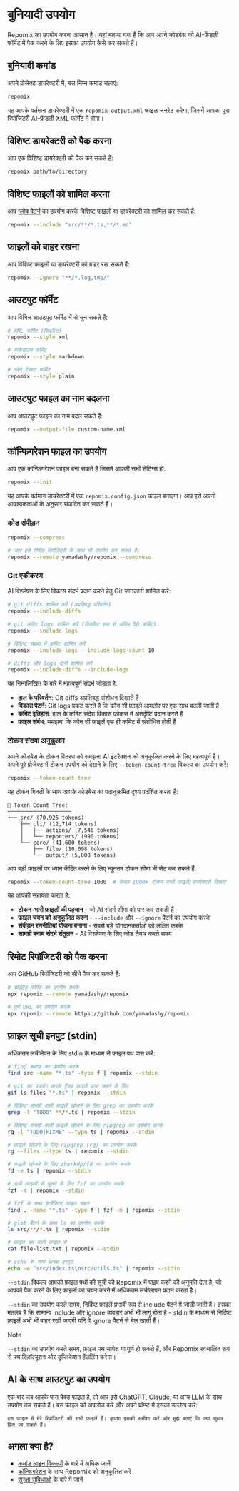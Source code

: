# बुनियादी उपयोग

Repomix का उपयोग करना आसान है। यहां बताया गया है कि आप अपने कोडबेस को AI-फ्रेंडली फॉर्मेट में पैक करने के लिए इसका उपयोग कैसे कर सकते हैं।

## बुनियादी कमांड

अपने प्रोजेक्ट डायरेक्टरी में, बस निम्न कमांड चलाएं:

```bash
repomix
```

यह आपके वर्तमान डायरेक्टरी में एक `repomix-output.xml` फाइल जनरेट करेगा, जिसमें आपका पूरा रिपॉजिटरी AI-फ्रेंडली XML फॉर्मेट में होगा।

## विशिष्ट डायरेक्टरी को पैक करना

आप एक विशिष्ट डायरेक्टरी को पैक कर सकते हैं:

```bash
repomix path/to/directory
```

## विशिष्ट फाइलों को शामिल करना

आप [ग्लोब पैटर्न](https://github.com/mrmlnc/fast-glob?tab=readme-ov-file#pattern-syntax) का उपयोग करके विशिष्ट फाइलों या डायरेक्टरी को शामिल कर सकते हैं:

```bash
repomix --include "src/**/*.ts,**/*.md"
```

## फाइलों को बाहर रखना

आप विशिष्ट फाइलों या डायरेक्टरी को बाहर रख सकते हैं:

```bash
repomix --ignore "**/*.log,tmp/"
```

## आउटपुट फॉर्मेट

आप विभिन्न आउटपुट फॉर्मेट में से चुन सकते हैं:

```bash
# XML फॉर्मेट (डिफॉल्ट)
repomix --style xml

# मार्कडाउन फॉर्मेट
repomix --style markdown

# प्लेन टेक्स्ट फॉर्मेट
repomix --style plain
```

## आउटपुट फाइल का नाम बदलना

आप आउटपुट फाइल का नाम बदल सकते हैं:

```bash
repomix --output-file custom-name.xml
```

## कॉन्फिगरेशन फाइल का उपयोग

आप एक कॉन्फिगरेशन फाइल बना सकते हैं जिसमें आपकी सभी सेटिंग्स हों:

```bash
repomix --init
```

यह आपके वर्तमान डायरेक्टरी में एक `repomix.config.json` फाइल बनाएगा। आप इसे अपनी आवश्यकताओं के अनुसार संपादित कर सकते हैं।

### कोड संपीड़न

```bash
repomix --compress

# आप इसे रिमोट रिपॉज़िटरी के साथ भी उपयोग कर सकते हैं:
repomix --remote yamadashy/repomix --compress
```

### Git एकीकरण

AI विश्लेषण के लिए विकास संदर्भ प्रदान करने हेतु Git जानकारी शामिल करें:

```bash
# git diffs शामिल करें (अप्रतिबद्ध परिवर्तन)
repomix --include-diffs

# git कमिट logs शामिल करें (डिफ़ॉल्ट रूप से अंतिम 50 कमिट)
repomix --include-logs

# विशिष्ट संख्या में कमिट शामिल करें
repomix --include-logs --include-logs-count 10

# diffs और logs दोनों शामिल करें
repomix --include-diffs --include-logs
```

यह निम्नलिखित के बारे में महत्वपूर्ण संदर्भ जोड़ता है:
- **हाल के परिवर्तन**: Git diffs अप्रतिबद्ध संशोधन दिखाते हैं
- **विकास पैटर्न**: Git logs प्रकट करते हैं कि कौन सी फ़ाइलें आमतौर पर एक साथ बदली जाती हैं
- **कमिट इतिहास**: हाल के कमिट संदेश विकास फोकस में अंतर्दृष्टि प्रदान करते हैं
- **फ़ाइल संबंध**: समझना कि कौन सी फ़ाइलें एक ही कमिट में संशोधित होती हैं

### टोकन संख्या अनुकूलन

अपने कोडबेस के टोकन वितरण को समझना AI इंटरैक्शन को अनुकूलित करने के लिए महत्वपूर्ण है। अपने पूरे प्रोजेक्ट में टोकन उपयोग को देखने के लिए `--token-count-tree` विकल्प का उपयोग करें:

```bash
repomix --token-count-tree
```

यह टोकन गिनती के साथ आपके कोडबेस का पदानुक्रमित दृश्य प्रदर्शित करता है:

```
🔢 Token Count Tree:
────────────────────
└── src/ (70,925 tokens)
    ├── cli/ (12,714 tokens)
    │   ├── actions/ (7,546 tokens)
    │   └── reporters/ (990 tokens)
    └── core/ (41,600 tokens)
        ├── file/ (10,098 tokens)
        └── output/ (5,808 tokens)
```

आप बड़ी फ़ाइलों पर ध्यान केंद्रित करने के लिए न्यूनतम टोकन सीमा भी सेट कर सकते हैं:

```bash
repomix --token-count-tree 1000  # केवल 1000+ टोकन वाली फ़ाइलें/डायरेक्टरी दिखाएं
```

यह आपकी सहायता करता है:
- **टोकन-भारी फ़ाइलों की पहचान** - जो AI संदर्भ सीमा को पार कर सकती हैं
- **फ़ाइल चयन को अनुकूलित करना** - `--include` और `--ignore` पैटर्न का उपयोग करके
- **संपीड़न रणनीतियां योजना बनाना** - सबसे बड़े योगदानकर्ताओं को लक्षित करके
- **सामग्री बनाम संदर्भ संतुलन** - AI विश्लेषण के लिए कोड तैयार करते समय

## रिमोट रिपॉजिटरी को पैक करना

आप GitHub रिपॉजिटरी को सीधे पैक कर सकते हैं:

```bash
# शॉर्टहैंड फॉर्मेट का उपयोग करके
npx repomix --remote yamadashy/repomix

# पूर्ण URL का उपयोग करके
npx repomix --remote https://github.com/yamadashy/repomix
```

## फ़ाइल सूची इनपुट (stdin)

अधिकतम लचीलेपन के लिए stdin के माध्यम से फ़ाइल पथ पास करें:

```bash
# find कमांड का उपयोग करके
find src -name "*.ts" -type f | repomix --stdin

# git का उपयोग करके ट्रैक्ड फ़ाइलें प्राप्त करने के लिए
git ls-files "*.ts" | repomix --stdin

# विशिष्ट सामग्री वाली फ़ाइलें खोजने के लिए grep का उपयोग करके
grep -l "TODO" **/*.ts | repomix --stdin

# विशिष्ट सामग्री वाली फ़ाइलें खोजने के लिए ripgrep का उपयोग करके
rg -l "TODO|FIXME" --type ts | repomix --stdin

# फ़ाइलें खोजने के लिए ripgrep (rg) का उपयोग करके
rg --files --type ts | repomix --stdin

# फ़ाइलें खोजने के लिए sharkdp/fd का उपयोग करके
fd -e ts | repomix --stdin

# सभी फ़ाइलों से चुनने के लिए fzf का उपयोग करके
fzf -m | repomix --stdin

# fzf के साथ इंटरैक्टिव फ़ाइल चयन
find . -name "*.ts" -type f | fzf -m | repomix --stdin

# glob पैटर्न के साथ ls का उपयोग करके
ls src/**/*.ts | repomix --stdin

# फ़ाइल पथ वाली फ़ाइल से
cat file-list.txt | repomix --stdin

# echo के साथ प्रत्यक्ष इनपुट
echo -e "src/index.ts\nsrc/utils.ts" | repomix --stdin
```

`--stdin` विकल्प आपको फ़ाइल पथों की सूची को Repomix में पाइप करने की अनुमति देता है, जो आपको पैक करने के लिए फ़ाइलों का चयन करने में अधिकतम लचीलापन प्रदान करता है।

`--stdin` का उपयोग करते समय, निर्दिष्ट फ़ाइलें प्रभावी रूप से include पैटर्न में जोड़ी जाती हैं। इसका मतलब है कि सामान्य include और ignore व्यवहार अभी भी लागू होता है - stdin के माध्यम से निर्दिष्ट फ़ाइलें अभी भी बाहर रखी जाएंगी यदि वे ignore पैटर्न से मेल खाती हैं।

> [!NOTE]
> `--stdin` का उपयोग करते समय, फ़ाइल पथ सापेक्ष या पूर्ण हो सकते हैं, और Repomix स्वचालित रूप से पथ रिज़ॉल्यूशन और डुप्लिकेशन हैंडलिंग करेगा।

## AI के साथ आउटपुट का उपयोग

एक बार जब आपके पास पैक्ड फाइल है, तो आप इसे ChatGPT, Claude, या अन्य LLM के साथ उपयोग कर सकते हैं। बस फाइल को अपलोड करें और अपने प्रॉम्प्ट में इसका उल्लेख करें:

```
इस फाइल में मेरे रिपॉजिटरी की सभी फाइलें हैं। कृपया इसकी समीक्षा करें और मुझे बताएं कि क्या सुधार किए जा सकते हैं।
```

## अगला क्या है?

- [कमांड लाइन विकल्पों](command-line-options.md) के बारे में अधिक जानें
- [कॉन्फिगरेशन](configuration.md) के साथ Repomix को अनुकूलित करें
- [सुरक्षा सुविधाओं](security.md) के बारे में जानें
